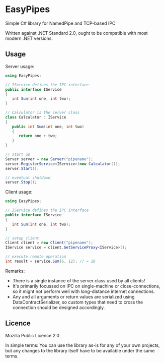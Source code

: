 # EasyPipes
Simple C# library for NamedPipe and TCP-based IPC

Written against .NET Standard 2.0, ought to be compatible with most modern .NET versions.

## Usage

Server usage:
```csharp
using EasyPipes;

// IService defines the IPC interface
public interface IService
{
   int Sum(int one, int two);
}

// Calculator is the server class
class Calculator : IService
{
   public int Sum(int one, int two)
   {
      return one + two;
   }
}

// start up
Server server = new Server("pipename");
server.RegisterService<IService>(new Calculator());
server.Start();

// eventual shutdown
server.Stop();
```

Client usage:
```csharp
using EasyPipes;

// IService defines the IPC interface
public interface IService
{
   int Sum(int one, int two);
}

// setup client
Client client = new Client("pipename");
IService service = client.GetServiceProxy<IService>();

// execute remote operation
int result = service.Sum(6, 12); // = 18
```

Remarks:
* There is a single instance of the server class used by all clients!
* It's primarily focussed on IPC on single-machine or close-connections, so it might not perform well with long-distance internet connections.
* Any and all arguments or return values are serialized using DataContractSerializer, so custom types that need to cross the connection should be designed accordingly.

## Licence

Mozilla Public Licence 2.0

In simple terms: You can use the library as-is for any of your own projects, but any changes to the library itself have to be available under the same terms.

